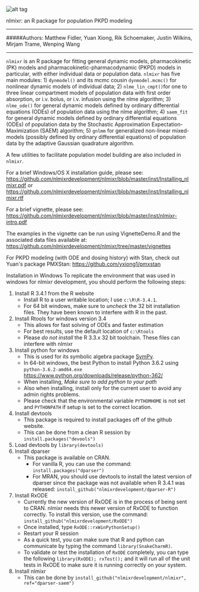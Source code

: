 ![alt tag](https://github.com/nlmixrdevelopment/nlmixr/blob/master/logo.png)

nlmixr: an R package for population PKPD modeling
***  

#####Authors: Matthew Fidler, Yuan Xiong, Rik Schoemaker, Justin Wilkins, Mirjam Trame, Wenping Wang

***
`nlmixr` is an R package for fitting general dynamic models, pharmacokinetic (PK) models and pharmacokinetic-pharmacodynamic (PKPD) models in particular, with either individual data or population data. `nlmixr` has five main modules:  1) `dynmodel()` and its mcmc cousin `dynmodel.mcmc()` for nonlinear dynamic models of individual data; 2) `nlme_lin_cmpt()`for one to three linear compartment models of population data with first order absorption, or i.v. bolus, or i.v. infusion using the nlme algorithm; 3) `nlme_ode()` for general dynamic models defined by ordinary differential equations (ODEs) of population data using the nlme algorithm; 4) `saem_fit` for general dynamic models defined by ordinary differential equations (ODEs) of population data by the Stochastic Approximation Expectation-Maximization (SAEM) algorithm;  5) `gnlmm` for generalized non-linear mixed-models (possibly defined by ordinary differential equations) of population data by the adaptive Gaussian quadrature algorithm.

A few utilities to facilitate population model building are also included in `nlmixr`.

For a brief Windows/OS X installation guide, please see: https://github.com/nlmixrdevelopment/nlmixr/blob/master/inst/Installing_nlmixr.pdf or  https://github.com/nlmixrdevelopment/nlmixr/blob/master/inst/Installing_nlmixr.rtf

For a brief vignette, please see:
https://github.com/nlmixrdevelopment/nlmixr/blob/master/inst/nlmixr-intro.pdf

The examples in the vignette can be run using VignetteDemo.R and the associated data files available at:
https://github.com/nlmixrdevelopment/nlmixr/tree/master/vignettes

For PKPD modeling (with ODE and dosing history) with Stan, check out Yuan's package PMXStan: https://github.com/yxiong1/pmxstan

Installation in Windows
To replicate the environment that was used in windows for nlmixr development, you should perform the following steps:

1. Install R 3.4.1 from the R website
   - Install R to a user writable location; I use `c:\R\R-3.4.1`.
   - For 64 bit windows, make sure to *uncheck* the 32 bit installation files.  They have been known to interfere with R in the past.
2. Install Rtools for windows version 3.4
   - This allows for fast solving of ODEs and faster estimation
   - For best results, use the default location of `c:\Rtools`
   - Please *do not install* the R 3.3.x 32 bit toolchain.  These files can interfere with nlmixr
3. Install python for windows 
   - This is used for its symbolic algebra package [SymPy](http://sympy.org/).
   - In 64-bit windows, the best Python to install Python 3.6.2 using
     `python-3.6.2-amd64.exe`
     https://www.python.org/downloads/release/python-362/
   - When installing, *Make sure to add python to your path*
   - Also when installing, install only for the current user to avoid
     any admin rights problems.
   - Please check that the environmental variable `PYTHOMHOME` is not
     set and `PYTHONPATH` if setup is set to the correct location.
3. Install devtools
   - This package is required to install packages off of the github website.
   - This can be done from a clean R session by `install.packages("devools")`
4. Load devtools by `library(devtools)`
5. Install dparser
   - This package is available on CRAN. 
     - For vanilla R, you can use the command: `install.packages("dparser")`
     - For MRAN, you should use devtools to install the latest version
       of dparser since the package was not available when R 3.4.1 was
       released: `install_github("nlmixrdevelopment/dparser-R")`
6. Install RxODE
   - Currently the new version of RxODE is in the process of being
     sent to CRAN.  nlmixr needs this newer version of RxODE to
     function correctly. To install this version, use the command:
     `install_github("nlmixrdevelopment/RxODE")`
   - Once installed, type `RxODE::rxWinPythonSetup()`
   - Restart your R session
   - As a quick test, you can make sure that R and python can
     communicate by typing the command `library(SnakeCharmR)`.
   - To validate or test the installation of `RxODE` completely, you
     can type the following `library(RxODE); rxTest();` and it will
     run all of the unit tests in RxODE to make sure it is running
     correctly on your system.
7. Install nlmixr
   - This can be done by `install_github("nlmixrdevelopment/nlmixr", ref="dparser-saem")`
